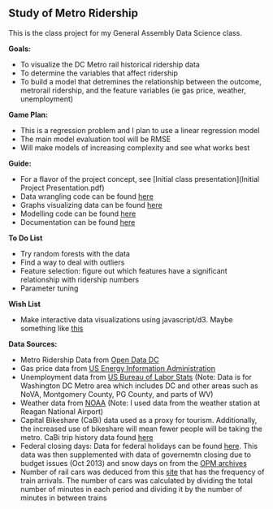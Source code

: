 ## Study of Metro Ridership
This is the class project for my General Assembly Data Science class.

**Goals:** 
* To visualize the DC Metro rail historical ridership data
* To determine the variables that affect ridership
* To build a model that detremines the relationship between the outcome, metrorail ridership, and the feature variables (ie gas price, weather, unemployment)

**Game Plan:**
* This is a regression problem and I plan to use a linear regression model 
* The main model evaluation tool will be RMSE
* Will make models of increasing complexity and see what works best

**Guide:**
* For a flavor of the project concept, see [Initial class presentation](Initial Project Presentation.pdf)
* Data wrangling code can be found [here](Code/wrangling.py)
* Graphs visualizing data can be found [here](Graphs)
* Modelling code can be found [here](Code/modeling.py)
* Documentation can be found [here](Documentation.pdf)

**To Do List**
* Try random forests with the data
* Find a way to deal with outliers
* Feature selection: figure out which features have a significant relationship with ridership numbers
* Parameter tuning

**Wish List**
* Make interactive data visualizations using javascript/d3. Maybe something like [this](http://mbtaviz.github.io/)

**Data Sources:**
* Metro Ridership Data from [Open Data DC](http://www.opendatadc.org/dataset/wmata-metrorail-ridership-by-date)
* Gas price data from [US Energy Information Administration](http://www.eia.gov/dnav/pet/pet_pri_gnd_dcus_r1z_m.htm)
* Unemployment data from [US Bureau of Labor Stats](http://www.bls.gov/eag/eag.dc_washington_md.htm)
(Note: Data is for Washington DC Metro area which includes DC and other areas such as NoVA, Montgomery County, PG County, and parts of WV)
* Weather data from [NOAA](http://www.ncdc.noaa.gov/cdo-web/datatools)
(Note: I used data from the weather station at Reagan National Airport)
* Capital Bikeshare (CaBi) data used as a proxy for tourism. Additionally, the increased use of bikeshare will mean fewer people will be taking the metro. CaBi trip history data found [here](https://www.capitalbikeshare.com/trip-history-data)
* Federal closing days: Data for federal holidays can be found [here](https://catalog.data.gov/dataset/federal-holidays). This data was then supplemented with data of governemtn closing due to budget issues (Oct 2013) and snow days on from the [OPM archives](http://www.opm.gov/policy-data-oversight/snow-dismissal-procedures/status-archives/)
* Number of rail cars was deduced from this [site](http://www.wmata.com/rail/frequency.cfm) that has the frequency of train arrivals. The number of cars was calculated by dividing the total number of minutes in each period and dividing it by the number of minutes in between trains
